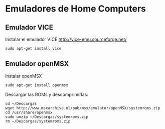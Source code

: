 Emuladores de Home Computers
============================

Emulador VICE
-------------

Instalar el emulador VICE http://vice-emu.sourceforge.net/
```
sudo apt-get install vice
```

Emulador openMSX
----------------

Instalar openMSX 
```
sudo apt-get install openmsx 
```

Descargar las ROMs y descomprimirlas:
```
cd ~/Descargas
wget http://www.msxarchive.nl/pub/msx/emulator/openMSX/systemroms.zip
cd /usr/share/openmsx
sudo unzip ~/Descargas/systemroms.zip 
rm ~/Descargas/systemroms.zip
```

